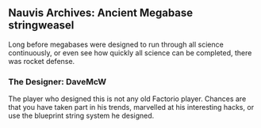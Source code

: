 ## Nauvis Archives: Ancient Megabase <author>stringweasel</author>

Long before megabases were designed to run through all science continuously, or even see how quickly all science can be completed, there was rocket defense.

### The Designer: DaveMcW

The player who designed this is not any old Factorio player. Chances are that you have taken part in his trends, marvelled at his interesting hacks, or use the blueprint string system he designed.

